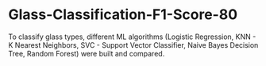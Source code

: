 # Glass-Classification-F1-Score-80
To classify glass types, different ML algorithms (Logistic Regression, KNN - K Nearest Neighbors, SVC - Support Vector Classifier, Naive Bayes Decision Tree, Random Forest) were built and compared.

